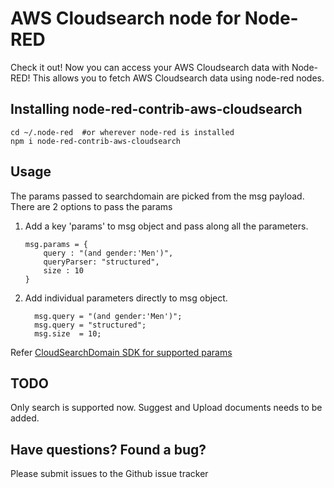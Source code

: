 # AWS Cloudsearch node for Node-RED

Check it out! Now you can access your AWS Cloudsearch data with Node-RED!
This allows you to fetch AWS Cloudsearch data using node-red nodes.

Installing node-red-contrib-aws-cloudsearch
----------------------------
    cd ~/.node-red  #or wherever node-red is installed
    npm i node-red-contrib-aws-cloudsearch


Usage
-------
The params passed to searchdomain are picked from the msg payload. There are 2 options
to pass the params
1. Add a key 'params' to msg object and pass along all the parameters.
    ```
    msg.params = {
        query : "(and gender:'Men')",
        queryParser: "structured",
        size : 10
    }
      ```
2. Add individual parameters directly to msg object.
    ```
      msg.query = "(and gender:'Men')";
      msg.query = "structured";
      msg.size  = 10;
    ```

Refer [CloudSearchDomain SDK for supported params](https://docs.aws.amazon.com/AWSJavaScriptSDK/latest/AWS/CloudSearchDomain.html)

TODO
-----
Only search is supported now.
Suggest and Upload documents needs to be added.

Have questions?  Found a bug?
-----------------------------
Please submit issues to the Github issue tracker
